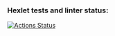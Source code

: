 ### Hexlet tests and linter status:
[![Actions Status](https://github.com/H9ko/js-oop-project-lvl1/workflows/hexlet-check/badge.svg)](https://github.com/H9ko/js-oop-project-lvl1/actions)
